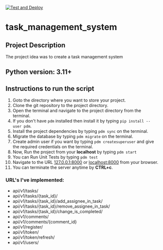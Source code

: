 [![Test and Deploy](https://github.com/aalmobin/task_management_system/actions/workflows/build_test.yml/badge.svg)](https://github.com/aalmobin/task_management_system/actions/workflows/build_test.yml)

# task_management_system

## Project Description
The project idea was to create a task management system

## Python version: 3.11+

## Instructions to run the script

1. Goto the directory where you want to store your project.
2. Clone the git repository to the project directory.
3. Open the terminal and navigate to the project directory from the terminal.
4. If you don't have `pdm` installed then install it by typing `pip install --user pdm`.
5. Install the project dependencies by typing `pdm sync` on the terminal.
7. Migrate the database by typing `pdm migrate` on the terminal.
8. Create admin user if you want by typing `pdm createsuperuser` and give the required credentials on the terminal.
9. Now, Run the project from your **localhost** by typing `pdm start`
10. You can Run Unit Tests by typing `pdm test`
11. Navigate to the URL [127.0.0.1:8000](127.0.0.1:8000) or [localhost:8000](localhost:8000) from your browser.
12. You can terminate the server anytime by **CTRL+c**.

### URL's I've implemented:
* api/v1/tasks/
* api/v1/tasks/{task_id}/
* api/v1/tasks/{task_id}/add_assignee_in_task/
* api/v1/tasks/{task_id}/remove_assignee_in_task/
* api/v1/tasks/{task_id}/change_is_completed/
* api/v1/comments/
* api/v1/comments/{comment_id}
* api/v1/register/
* api/v1/token/
* api/v1/token/refresh/
* api/v1/users/
